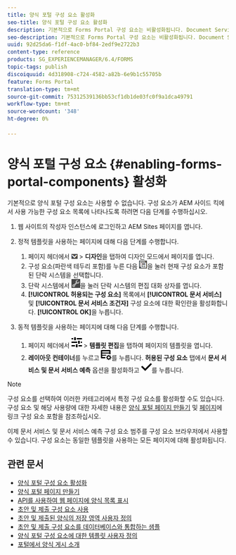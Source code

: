 ```yaml
---
title: 양식 포털 구성 요소 활성화
seo-title: 양식 포털 구성 요소 활성화
description: 기본적으로 Forms Portal 구성 요소는 비활성화됩니다. Document Services 및 Document Services 사용 그룹의 Forms Portal 구성 요소를 사용하도록 설정합니다.
seo-description: 기본적으로 Forms Portal 구성 요소는 비활성화됩니다. Document Services 및 Document Services 사용 그룹의 Forms Portal 구성 요소를 사용하도록 설정합니다.
uuid: 92d25da6-f1df-4ac0-bf84-2edf9e2722b3
content-type: reference
products: SG_EXPERIENCEMANAGER/6.4/FORMS
topic-tags: publish
discoiquuid: 4d318908-c724-4582-a82b-6e9b1c55705b
feature: Forms Portal
translation-type: tm+mt
source-git-commit: 75312539136bb53cf1db1de03fc0f9a1dca49791
workflow-type: tm+mt
source-wordcount: '348'
ht-degree: 0%

---
```



# 양식 포털 구성 요소 {#enabling-forms-portal-components} 활성화

기본적으로 양식 포털 구성 요소는 사용할 수 없습니다. 구성 요소가 AEM 사이드 킥에서 사용 가능한 구성 요소 목록에 나타나도록 하려면 다음 단계를 수행하십시오.

1. 웹 사이트의 작성자 인스턴스에 로그인하고 AEM Sites 페이지를 엽니다.

1. 정적 템플릿을 사용하는 페이지에 대해 다음 단계를 수행합니다.

   1. 페이지 헤더에서 ![캔버스 드롭다운](assets/canvas-drop-down.png) > **디자인**&#x200B;을 탭하여 디자인 모드에서 페이지를 엽니다.
   1. 구성 요소(파란색 테두리 포함)를 누른 다음 ![필드 수준](assets/field-level.png)을 눌러 현재 구성 요소가 포함된 단락 시스템을 선택합니다.
   1. 단락 시스템에서 ![settings_icon](assets/settings_icon.png)을 눌러 단락 시스템의 편집 대화 상자를 엽니다.
   1. **[!UICONTROL 허용되는 구성 요소]** 목록에서 **[!UICONTROL 문서 서비스]** 및 **[!UICONTROL 문서 서비스 조건자]** 구성 요소에 대한 확인란을 활성화합니다. **[!UICONTROL OK]**&#x200B;을 누릅니다.

1. 동적 템플릿을 사용하는 페이지에 대해 다음 단계를 수행합니다.

   1. 페이지 헤더에서 ![속성](assets/properties.png) > **템플릿 편집**&#x200B;을 탭하여 페이지의 템플릿을 엽니다.
   1. **레이아웃 컨테이너**&#x200B;를 누르고 ![FeedManagement](assets/FeedManagement.png)를 누릅니다. **허용된 구성 요소** 탭에서 **문서 서비스 및 문서 서비스 예측** 옵션을 활성화하고 ![aem_6_3_forms_save](assets/aem_6_3_forms_save.png)를 누릅니다.

>[!NOTE]
>
>구성 요소를 선택하여 이러한 카테고리에서 특정 구성 요소를 활성화할 수도 있습니다. 구성 요소 및 해당 사용량에 대한 자세한 내용은 [양식 포털 페이지 만들기](/help/forms/using/creating-form-portal-page.md) 및 [페이지](/help/forms/using/embedding-link-component-page.md)에 링크 구성 요소 포함을 참조하십시오.

이제 문서 서비스 및 문서 서비스 예측 구성 요소 범주를 구성 요소 브라우저에서 사용할 수 있습니다. 구성 요소는 동일한 템플릿을 사용하는 모든 페이지에 대해 활성화됩니다.

## 관련 문서

* [양식 포털 구성 요소 활성화](/help/forms/using/enabling-forms-portal-components.md)
* [양식 포털 페이지 만들기](/help/forms/using/creating-form-portal-page.md)
* [API를 사용하여 웹 페이지에 양식 목록 표시](/help/forms/using/listing-forms-webpage-using-apis.md)
* [초안 및 제출 구성 요소 사용](/help/forms/using/draft-submission-component.md)
* [초안 및 제출된 양식의 저장 영역 사용자 정의](/help/forms/using/draft-submission-component.md)
* [초안 및 제출 구성 요소를 데이터베이스와 통합하는 샘플](/help/forms/using/integrate-draft-submission-database.md)
* [양식 포털 구성 요소에 대한 템플릿 사용자 정의](/help/forms/using/customizing-templates-forms-portal-components.md)
* [포털에서 양식 게시 소개](/help/forms/using/introduction-publishing-forms.md)
